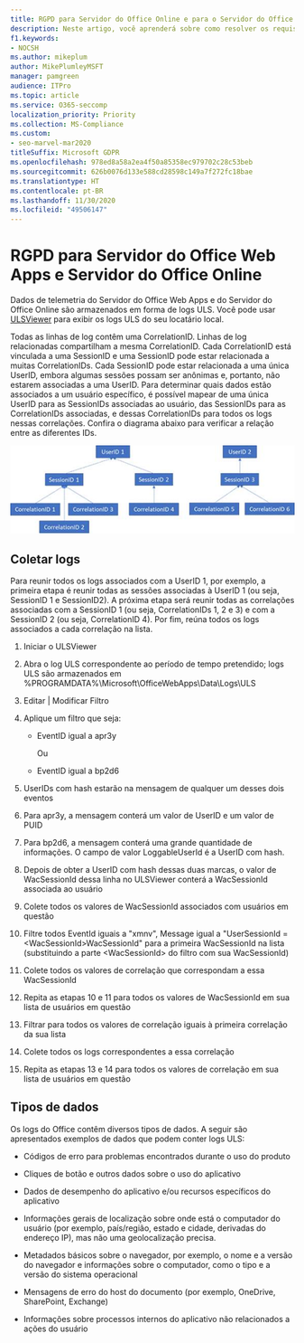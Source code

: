 ```yaml
---
title: RGPD para Servidor do Office Online e para o Servidor do Office Web Apps
description: Neste artigo, você aprenderá sobre como resolver os requisitos do RGPD para o servidor do Office Online e para o Office Web Apps.
f1.keywords:
- NOCSH
ms.author: mikeplum
author: MikePlumleyMSFT
manager: pamgreen
audience: ITPro
ms.topic: article
ms.service: O365-seccomp
localization_priority: Priority
ms.collection: MS-Compliance
ms.custom:
- seo-marvel-mar2020
titleSuffix: Microsoft GDPR
ms.openlocfilehash: 978ed8a58a2ea4f50a85358ec979702c28c53beb
ms.sourcegitcommit: 626b0076d133e588cd28598c149a7f272fc18bae
ms.translationtype: HT
ms.contentlocale: pt-BR
ms.lasthandoff: 11/30/2020
ms.locfileid: "49506147"
---
```

# <a name="gdpr-for-office-web-apps-server-and-office-online-server"></a>RGPD para Servidor do Office Web Apps e Servidor do Office Online

Dados de telemetria do Servidor do Office Web Apps e do Servidor do Office Online são armazenados em forma de logs ULS. Você pode usar [ULSViewer](https://www.microsoft.com/download/details.aspx?id=44020) para exibir os logs ULS do seu locatário local.

Todas as linhas de log contêm uma CorrelationID. Linhas de log relacionadas compartilham a mesma CorrelationID. Cada CorrelationID está vinculada a uma SessionID e uma SessionID pode estar relacionada a muitas CorrelationIDs. Cada SessionID pode estar relacionada a uma única UserID, embora algumas sessões possam ser anônimas e, portanto, não estarem associadas a uma UserID. Para determinar quais dados estão associados a um usuário específico, é possível mapear de uma única UserID para as SessionIDs associadas ao usuário, das SessionIDs para as CorrelationIDs associadas, e dessas CorrelationIDs para todos os logs nessas correlações. Confira o diagrama abaixo para verificar a relação entre as diferentes IDs.

![Fluxograma mostrando a relação entre SessionIDs e CorrelationIds](../media/gdpr-for-office-online-server-image1.jpg)

## <a name="gathering-logs"></a>Coletar logs

Para reunir todos os logs associados com a UserID 1, por exemplo, a primeira etapa é reunir todas as sessões associadas à UserID 1 (ou seja, SessionID 1 e SessionID2). A próxima etapa será reunir todas as correlações associadas com a SessionID 1 (ou seja, CorrelationIDs 1, 2 e 3) e com a SessionID 2 (ou seja, CorrelationID 4). Por fim, reúna todos os logs associados a cada correlação na lista.

1. Iniciar o ULSViewer

2. Abra o log ULS correspondente ao período de tempo pretendido; logs ULS são armazenados em %PROGRAMDATA%\\Microsoft\\OfficeWebApps\\Data\\Logs\\ULS

3. Editar | Modificar Filtro

4. Aplique um filtro que seja:

    - EventID igual a apr3y

      Ou

    - EventID igual a bp2d6

5. UserIDs com hash estarão na mensagem de qualquer um desses dois eventos

6. Para apr3y, a mensagem conterá um valor de UserID e um valor de PUID

7. Para bp2d6, a mensagem conterá uma grande quantidade de informações. O campo de valor LoggableUserId é a UserID com hash.

8. Depois de obter a UserID com hash dessas duas marcas, o valor de WacSessionId dessa linha no ULSViewer conterá a WacSessionId associada ao usuário

9. Colete todos os valores de WacSessionId associados com usuários em questão

10. Filtre todos EventId iguais a "xmnv", Message igual a "UserSessionId =\<WacSessionId\>WacSessionId" para a primeira WacSessionId na lista (substituindo a parte \<WacSessionId\> do filtro com sua WacSessionId)

11. Colete todos os valores de correlação que correspondam a essa WacSessionId

12. Repita as etapas 10 e 11 para todos os valores de WacSessionId em sua lista de usuários em questão

13. Filtrar para todos os valores de correlação iguais à primeira correlação da sua lista

14. Colete todos os logs correspondentes a essa correlação

15. Repita as etapas 13 e 14 para todos os valores de correlação em sua lista de usuários em questão

## <a name="types-of-data"></a>Tipos de dados

Os logs do Office contêm diversos tipos de dados. A seguir são apresentados exemplos de dados que podem conter logs ULS:

- Códigos de erro para problemas encontrados durante o uso do produto

- Cliques de botão e outros dados sobre o uso do aplicativo

- Dados de desempenho do aplicativo e/ou recursos específicos do aplicativo

- Informações gerais de localização sobre onde está o computador do usuário (por exemplo, país/região, estado e cidade, derivadas do endereço IP), mas não uma geolocalização precisa.

- Metadados básicos sobre o navegador, por exemplo, o nome e a versão do navegador e informações sobre o computador, como o tipo e a versão do sistema operacional

- Mensagens de erro do host do documento (por exemplo, OneDrive, SharePoint, Exchange)

- Informações sobre processos internos do aplicativo não relacionados a ações do usuário
